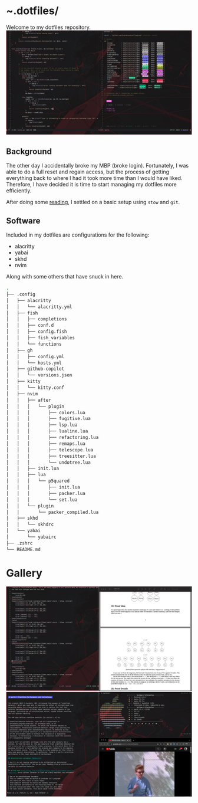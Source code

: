 # ~.dotfiles/
Welcome to my dotfiles repository.
![Hero](misc/hero.png)

## Background
The other day I accidentally broke my MBP (broke login).
Fortunately, I was able to do a full reset and regain access,
but the process of getting everything back to where I had it took more time than I would have liked.
Therefore, I have decided it is time to start managing my dotfiles more efficiently.

After doing some [reading](https://alexpearce.me/2016/02/managing-dotfiles-with-stow/),
I settled on a basic setup using `stow` and `git`.

## Software
Included in my dotfiles are configurations for the following:
* alacritty
* yabai
* skhd
* nvim

Along with some others that have snuck in here.

``` bash
.
├── .config
│   ├── alacritty
│   │   └── alacritty.yml
│   ├── fish
│   │   ├── completions
│   │   ├── conf.d
│   │   ├── config.fish
│   │   ├── fish_variables
│   │   └── functions
│   ├── gh
│   │   ├── config.yml
│   │   └── hosts.yml
│   ├── github-copilot
│   │   └── versions.json
│   ├── kitty
│   │   └── kitty.conf
│   ├── nvim
│   │   ├── after
│   │   │   └── plugin
│   │   │       ├── colors.lua
│   │   │       ├── fugitive.lua
│   │   │       ├── lsp.lua
│   │   │       ├── lualine.lua
│   │   │       ├── refactoring.lua
│   │   │       ├── remaps.lua
│   │   │       ├── telescope.lua
│   │   │       ├── treesitter.lua
│   │   │       └── undotree.lua
│   │   ├── init.lua
│   │   ├── lua
│   │   │   └── p5quared
│   │   │       ├── init.lua
│   │   │       ├── packer.lua
│   │   │       └── set.lua
│   │   └── plugin
│   │       └── packer_compiled.lua
│   ├── skhd
│   │   └── skhdrc
│   └── yabai
│       └── yabairc
├── .zshrc
└── README.md
```
# Gallery
![LaTeX](misc/LaTeX.png)
![Yabai Image](misc/Yabai.png)
